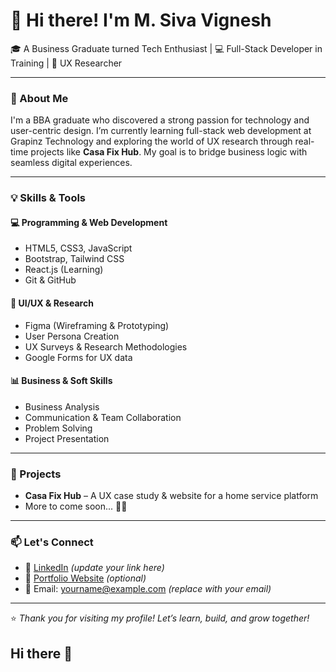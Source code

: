 # 👋 Hi there! I'm M. Siva Vignesh

🎓 A Business Graduate turned Tech Enthusiast | 💻 Full-Stack Developer in Training | 🎯 UX Researcher

---

### 🧠 About Me

I'm a BBA graduate who discovered a strong passion for technology and user-centric design. I’m currently learning full-stack web development at Grapinz Technology and exploring the world of UX research through real-time projects like **Casa Fix Hub**. My goal is to bridge business logic with seamless digital experiences.

---

### 💡 Skills & Tools

#### 💻 Programming & Web Development
- HTML5, CSS3, JavaScript
- Bootstrap, Tailwind CSS
- React.js (Learning)
- Git & GitHub

#### 🎨 UI/UX & Research
- Figma (Wireframing & Prototyping)
- User Persona Creation
- UX Surveys & Research Methodologies
- Google Forms for UX data

#### 📊 Business & Soft Skills
- Business Analysis
- Communication & Team Collaboration
- Problem Solving
- Project Presentation

---

### 🚀 Projects

- **Casa Fix Hub** – A UX case study & website for a home service platform
- More to come soon... 👨‍💻

---

### 📫 Let's Connect

- 🔗 [LinkedIn](https://www.linkedin.com/) *(update your link here)*
- 💼 [Portfolio Website](https://yourwebsite.com) *(optional)*  
- 📧 Email: yourname@example.com *(replace with your email)*

---

⭐ *Thank you for visiting my profile! Let’s learn, build, and grow together!*
## Hi there 👋

<!--
**Siva010q/Siva010q** is a ✨ _special_ ✨ repository because its `README.md` (this file) appears on your GitHub profile.

Here are some ideas to get you started:

- 🔭 I’m currently working on ...
- 🌱 I’m currently learning ...
- 👯 I’m looking to collaborate on ...
- 🤔 I’m looking for help with ...
- 💬 Ask me about ...
- 📫 How to reach me: ...
- 😄 Pronouns: ...
- ⚡ Fun fact: ...
-->
